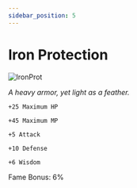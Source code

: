 ```yaml
---
sidebar_position: 5
---
```


# Iron Protection

![IronProt](http://i.imgur.com/hbJ7mYp.png)

<i>A heavy armor, yet light as a feather.</i>

    +25 Maximum HP
    
    +45 Maximum MP
    
    +5 Attack
    
    +10 Defense
    
    +6 Wisdom
    
Fame Bonus: 6%
